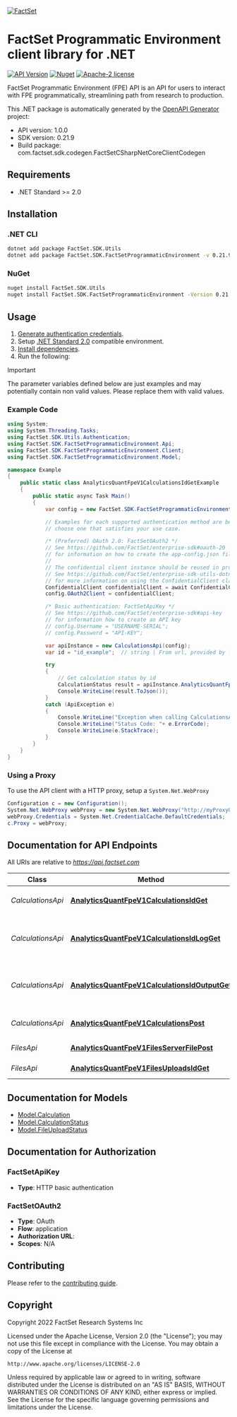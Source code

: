 [![FactSet](https://raw.githubusercontent.com/factset/enterprise-sdk/main/docs/images/factset-logo.svg)](https://www.factset.com)

# FactSet Programmatic Environment client library for .NET

[![API Version](https://img.shields.io/badge/api-v1.0.0-blue)]()
[![Nuget](https://img.shields.io/nuget/v/FactSet.SDK.FactSetProgrammaticEnvironment)](https://www.nuget.org/packages/FactSet.SDK.FactSetProgrammaticEnvironment)
[![Apache-2 license](https://img.shields.io/badge/license-Apache2-brightgreen.svg)](https://www.apache.org/licenses/LICENSE-2.0)

FactSet Programmatic Environment (FPE) API is an API for users to interact with FPE programmatically, streamlining path from research to production.

This .NET package is automatically generated by the [OpenAPI Generator](https://openapi-generator.tech) project:

- API version: 1.0.0
- SDK version: 0.21.9
- Build package: com.factset.sdk.codegen.FactSetCSharpNetCoreClientCodegen

## Requirements

* .NET Standard >= 2.0

## Installation

### .NET CLI

```bash
dotnet add package FactSet.SDK.Utils
dotnet add package FactSet.SDK.FactSetProgrammaticEnvironment -v 0.21.9
```

### NuGet

```bash
nuget install FactSet.SDK.Utils
nuget install FactSet.SDK.FactSetProgrammaticEnvironment -Version 0.21.9
```

## Usage

1. [Generate authentication credentials](../../../../README.md#authentication).
2. Setup [.NET Standard 2.0](https://docs.microsoft.com/en-us/dotnet/standard/net-standard?tabs=net-standard-2-0) compatible environment.
3. [Install dependencies](#installation).
4. Run the following:

> [!IMPORTANT]
> The parameter variables defined below are just examples and may potentially contain non valid values. Please replace them with valid values.

### Example Code

```csharp
using System;
using System.Threading.Tasks;
using FactSet.SDK.Utils.Authentication;
using FactSet.SDK.FactSetProgrammaticEnvironment.Api;
using FactSet.SDK.FactSetProgrammaticEnvironment.Client;
using FactSet.SDK.FactSetProgrammaticEnvironment.Model;

namespace Example
{
    public static class AnalyticsQuantFpeV1CalculationsIdGetExample
    {
        public static async Task Main()
        {
            var config = new FactSet.SDK.FactSetProgrammaticEnvironment.Client.Configuration();

            // Examples for each supported authentication method are below,
            // choose one that satisfies your use case.

            /* (Preferred) OAuth 2.0: FactSetOAuth2 */
            // See https://github.com/FactSet/enterprise-sdk#oauth-20
            // for information on how to create the app-config.json file
            //
            // The confidential client instance should be reused in production environments.
            // See https://github.com/FactSet/enterprise-sdk-utils-dotnet#authentication
            // for more information on using the ConfidentialClient class
            ConfidentialClient confidentialClient = await ConfidentialClient.CreateAsync("/path/to/app-config.json");
            config.OAuth2Client = confidentialClient;

            /* Basic authentication: FactSetApiKey */
            // See https://github.com/FactSet/enterprise-sdk#api-key
            // for information how to create an API key
            // config.Username = "USERNAME-SERIAL";
            // config.Password = "API-KEY";

            var apiInstance = new CalculationsApi(config);
            var id = "id_example";  // string | From url, provided by location header or response body in the calculation start endpoint

            try
            {
                // Get calculation status by id
                CalculationStatus result = apiInstance.AnalyticsQuantFpeV1CalculationsIdGet(id);
                Console.WriteLine(result.ToJson());
            }
            catch (ApiException e)
            {
                Console.WriteLine("Exception when calling CalculationsApi.AnalyticsQuantFpeV1CalculationsIdGet: " + e.Message );
                Console.WriteLine("Status Code: "+ e.ErrorCode);
                Console.WriteLine(e.StackTrace);
            }
        }
    }
}
```

### Using a Proxy

To use the API client with a HTTP proxy, setup a `System.Net.WebProxy`

```csharp
Configuration c = new Configuration();
System.Net.WebProxy webProxy = new System.Net.WebProxy("http://myProxyUrl:80/");
webProxy.Credentials = System.Net.CredentialCache.DefaultCredentials;
c.Proxy = webProxy;
```

## Documentation for API Endpoints

All URIs are relative to *https://api.factset.com*

Class | Method | HTTP request | Description
------------ | ------------- | ------------- | -------------
*CalculationsApi* | [**AnalyticsQuantFpeV1CalculationsIdGet**](https://github.com/FactSet/enterprise-sdk/tree/main/code/dotnet/FactSetProgrammaticEnvironment/v1/docs/CalculationsApi.md#analyticsquantfpev1calculationsidget) | **GET** /analytics/quant/fpe/v1/calculations/{id} | Get calculation status by id
*CalculationsApi* | [**AnalyticsQuantFpeV1CalculationsIdLogGet**](https://github.com/FactSet/enterprise-sdk/tree/main/code/dotnet/FactSetProgrammaticEnvironment/v1/docs/CalculationsApi.md#analyticsquantfpev1calculationsidlogget) | **GET** /analytics/quant/fpe/v1/calculations/{id}/log | Get calculation log for a specific calculation
*CalculationsApi* | [**AnalyticsQuantFpeV1CalculationsIdOutputGet**](https://github.com/FactSet/enterprise-sdk/tree/main/code/dotnet/FactSetProgrammaticEnvironment/v1/docs/CalculationsApi.md#analyticsquantfpev1calculationsidoutputget) | **GET** /analytics/quant/fpe/v1/calculations/{id}/output | Get calculation output for a specific calculation
*CalculationsApi* | [**AnalyticsQuantFpeV1CalculationsPost**](https://github.com/FactSet/enterprise-sdk/tree/main/code/dotnet/FactSetProgrammaticEnvironment/v1/docs/CalculationsApi.md#analyticsquantfpev1calculationspost) | **POST** /analytics/quant/fpe/v1/calculations | Starts a new script calculation
*FilesApi* | [**AnalyticsQuantFpeV1FilesServerFilePost**](https://github.com/FactSet/enterprise-sdk/tree/main/code/dotnet/FactSetProgrammaticEnvironment/v1/docs/FilesApi.md#analyticsquantfpev1filesserverfilepost) | **POST** /analytics/quant/fpe/v1/files/{server}/{file} | Starts a file upload
*FilesApi* | [**AnalyticsQuantFpeV1FilesUploadsIdGet**](https://github.com/FactSet/enterprise-sdk/tree/main/code/dotnet/FactSetProgrammaticEnvironment/v1/docs/FilesApi.md#analyticsquantfpev1filesuploadsidget) | **GET** /analytics/quant/fpe/v1/files/uploads/{id} | Get upload status by id


## Documentation for Models

 - [Model.Calculation](https://github.com/FactSet/enterprise-sdk/tree/main/code/dotnet/FactSetProgrammaticEnvironment/v1/docs/Calculation.md)
 - [Model.CalculationStatus](https://github.com/FactSet/enterprise-sdk/tree/main/code/dotnet/FactSetProgrammaticEnvironment/v1/docs/CalculationStatus.md)
 - [Model.FileUploadStatus](https://github.com/FactSet/enterprise-sdk/tree/main/code/dotnet/FactSetProgrammaticEnvironment/v1/docs/FileUploadStatus.md)


## Documentation for Authorization


### FactSetApiKey

- **Type**: HTTP basic authentication


### FactSetOAuth2

- **Type**: OAuth
- **Flow**: application
- **Authorization URL**: 
- **Scopes**: N/A


## Contributing

Please refer to the [contributing guide](../../../../CONTRIBUTING.md).

## Copyright

Copyright 2022 FactSet Research Systems Inc

Licensed under the Apache License, Version 2.0 (the "License");
you may not use this file except in compliance with the License.
You may obtain a copy of the License at

    http://www.apache.org/licenses/LICENSE-2.0

Unless required by applicable law or agreed to in writing, software
distributed under the License is distributed on an "AS IS" BASIS,
WITHOUT WARRANTIES OR CONDITIONS OF ANY KIND, either express or implied.
See the License for the specific language governing permissions and
limitations under the License.
